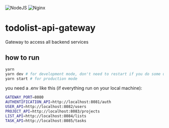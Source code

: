 ![NodeJS](https://img.shields.io/badge/node.js-6DA55F?style=for-the-badge&logo=node.js&logoColor=white)
![Nginx](https://img.shields.io/badge/nginx-%23009639.svg?style=for-the-badge&logo=nginx&logoColor=white)

# todolist-api-gateway

Gateway to access all backend services

## how to run

```bash
yarn
yarn dev # for development mode, don't need to restart if you do some updates
yarn start # for production mode
```

you need a .env like this (if everything run on your local machine):
```bash
GATEWAY_PORT=8080
AUTHENTIFICATION_API=http://localhost:8081/auth
USER_API=http://localhost:8082/users
PROJECT_API=http://localhost:8083/projects
LIST_API=http://localhost:8084/lists
TASK_API=http://localhost:8085/tasks

```
